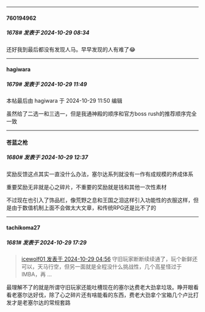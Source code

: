 ﻿
*****

####  760194962  
##### 1678#       发表于 2024-10-29 08:34

还好我到最后都没有发现人马。早早发现的人有难了😂


*****

####  hagiwara  
##### 1679#       发表于 2024-10-29 11:49

 本帖最后由 hagiwara 于 2024-10-29 11:50 编辑 

虽然给了二选一和三选一，但是我通神殿的顺序和官方boss rush的推荐顺序完全一致


*****

####  苍蓝之枪  
##### 1680#       发表于 2024-10-29 12:37

奖励反馈这点其实一直没什么办法，塞尔达系列就没有一作有成规模的养成体系

重要奖励无非就是心之碎片，不重要的奖励就是钱和其他一次性素材

不过现在也引入了饰品栏，像荒野之息和王国之泪这样引入功能性的衣服这样，但是由于数值机制上面不会做太大文章，和传统RPG还是比不了的


*****

####  tachikoma27  
##### 1681#       发表于 2024-10-29 17:29

<blockquote><a href="httphttps://bbs.saraba1st.com/2b/forum.php?mod=redirect&amp;goto=findpost&amp;pid=66564794&amp;ptid=2188108" target="_blank">icewolf01 发表于 2024-10-29 04:56</a>
守旧玩家断断续续通了，玩个新鲜还可以，天马行空，但另一面就是全程没什么挑战性，几个高星怪过于IMBA，再 ...</blockquote>
最理解不了的就是所谓守旧玩家还能吐槽现在的塞尔达费老大劲拿垃圾。睁开眼看看老塞尔达好伐，除了心之碎片还有啥能看的东西，费老大劲拿个宝箱几个卢比打发才是老塞尔达的常规套路

